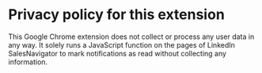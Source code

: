 # Privacy policy for this extension
This Google Chrome extension does not collect or process any user data in any way. It solely runs a JavaScript function on the pages of LinkedIn SalesNavigator to mark notifications as read without collecting any information.